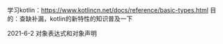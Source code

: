 学习kotlin：https://www.kotlincn.net/docs/reference/basic-types.html
目的：查缺补漏，kotlin的新特性的知识普及一下

2021-6-2 对象表达式和对象声明